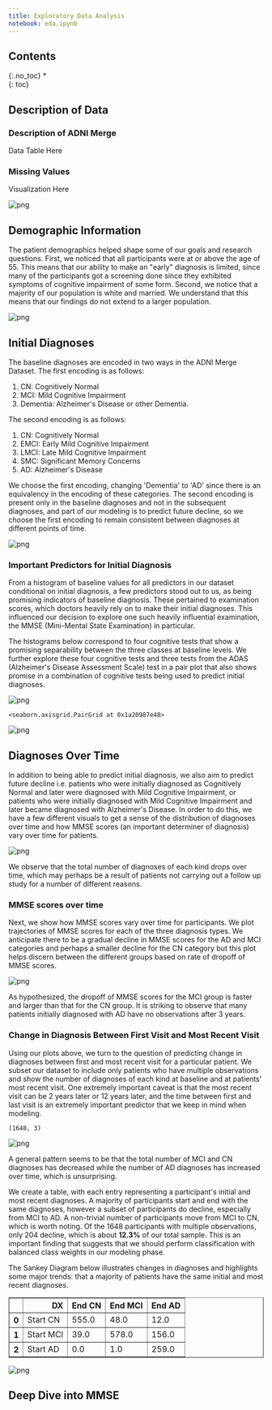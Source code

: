 ```yaml
---
title: Exploratory Data Analysis
notebook: eda.ipynb
---
```


## Contents
{:.no_toc}
*  
{: toc}










## Description of Data

### Description of ADNI Merge

Data Table Here

### Missing Values

Visualization Here






![png](eda_files/eda_8_0.png)


## Demographic Information

The patient demographics helped shape some of our goals and research questions. First, we noticed that all participants were at or above the age of 55. This means that our ability to make an "early" diagnosis is limited, since many of the participants got a screening done since they exhibited symptoms of cognitive impairment of some form. Second, we notice that a majority of our population is white and married. We understand that this means that our findings do not extend to a larger population.






![png](eda_files/eda_11_0.png)


## Initial Diagnoses

The baseline diagnoses are encoded in two ways in the ADNI Merge Dataset. The first encoding is as follows: 

1. CN: Cognitively Normal
2. MCI: Mild Cognitive Impairment
3. Dementia: Alzheimer's Disease or other Dementia. 

The second encoding is as follows: 

1. CN: Cognitively Normal
2. EMCI: Early Mild Cognitive Impairment
3. LMCI: Late Mild Cognitive Impairment
4. SMC: Significant Memory Concerns
5. AD: Alzheimer's Disease

We choose the first encoding, changing 'Dementia' to 'AD' since there is an equivalency in the encoding of these categories. The second encoding is present only in the baseline diagnoses and not in the subsequent diagnoses, and part of our modeling is to predict future decline, so we choose the first encoding to remain consistent between diagnoses at different points of time.






![png](eda_files/eda_14_0.png)


### Important Predictors for Initial Diagnosis

From a histogram of baseline values for all predictors in our dataset conditional on initial diagnosis, a few predictors stood out to us, as being promising indicators of baseline diagnosis. These pertained to examination scores, which doctors heavily rely on to make their initial diagnoses. This influenced our decision to explore one such heavily influential examination, the MMSE (Mini-Mental State Examination) in particular. 

The histograms below correspond to four cognitive tests that show a promising separability between the three classes at baseline levels. We further explore these four cognitive tests and three tests from the ADAS (Alzheimer's Disease Assessment Scale) test in a pair plot that also shows promise in a combination of cognitive tests being used to predict initial diagnoses.






![png](eda_files/eda_17_0.png)









    <seaborn.axisgrid.PairGrid at 0x1a20987e48>




![png](eda_files/eda_18_1.png)


## Diagnoses Over Time

In addition to being able to predict initial diagnosis, we also aim to predict future decline i.e. patients who were initially diagnosed as Cognitively Normal and later were diagnosed with Mild Cognitive Impairment, or patients who were initially diagnosed with Mild Cognitive Impairment and later became diagnosed with Alzheimer's Disease. In order to do this, we have a few different visuals to get a sense of the distribution of diagnoses over time and how MMSE scores (an important determiner of diagnosis) vary over time for patients. 






![png](eda_files/eda_21_0.png)


We observe that the total number of diagnoses of each kind drops over time, which may perhaps be a result of patients not carrying out a follow up study for a number of different reasons. 

### MMSE scores over time 

Next, we show how MMSE scores vary over time for participants. We plot trajectories of MMSE scores for each of the three diagnosis types. We anticipate there to be a gradual decline in MMSE scores for the AD and MCI categories and perhaps a smaller decline for the CN category but this plot helps discern between the different groups based on rate of dropoff of MMSE scores.






![png](eda_files/eda_25_0.png)


As hypothesized, the dropoff of MMSE scores for the MCI group is faster and larger than that for the CN group. It is striking to observe that many patients initially diagnosed with AD have no observations after 3 years. 

### Change in Diagnosis Between First Visit and Most Recent Visit

Using our plots above, we turn to the question of predicting change in diagnoses between first and most recent visit for a particular patient. We subset our dataset to include only patients who have multiple observations and show the number of diagnoses of each kind at baseline and at patients' most recent visit. One extremely important caveat is that the most recent visit can be 2 years later or 12 years later, and the time between first and last visit is an extremely important predictor that we keep in mind when modeling.





    (1648, 3)











![png](eda_files/eda_31_0.png)


A general pattern seems to be that the total number of MCI and CN diagnoses has decreased while the number of AD diagnoses has increased over time, which is unsurprising.

We create a table, with each entry representing a participant's initial and most recent diagnoses. A majority of participants start and end with the same diagnoses, however a subset of participants do decline, especially from MCI to AD. A non-trivial number of participants move from MCI to CN, which is worth noting. Of the 1648 participants with multiple observations, only 204 decline, which is about **12.3%** of our total sample. This is an important finding that suggests that we should perform classification with balanced class weights in our modeling phase. 

The Sankey Diagram below illustrates changes in diagnoses and highlights some major trends: that a majority of patients have the same initial and most recent diagnoses.








<div>
<style scoped>
    .dataframe tbody tr th:only-of-type {
        vertical-align: middle;
    }

    .dataframe tbody tr th {
        vertical-align: top;
    }

    .dataframe thead th {
        text-align: right;
    }
</style>
<table border="1" class="dataframe">
  <thead>
    <tr style="text-align: right;">
      <th></th>
      <th>DX</th>
      <th>End CN</th>
      <th>End MCI</th>
      <th>End AD</th>
    </tr>
  </thead>
  <tbody>
    <tr>
      <th>0</th>
      <td>Start CN</td>
      <td>555.0</td>
      <td>48.0</td>
      <td>12.0</td>
    </tr>
    <tr>
      <th>1</th>
      <td>Start MCI</td>
      <td>39.0</td>
      <td>578.0</td>
      <td>156.0</td>
    </tr>
    <tr>
      <th>2</th>
      <td>Start AD</td>
      <td>0.0</td>
      <td>1.0</td>
      <td>259.0</td>
    </tr>
  </tbody>
</table>
</div>



![png](eda_files/sankey.png "Sankey")





## Deep Dive into MMSE

